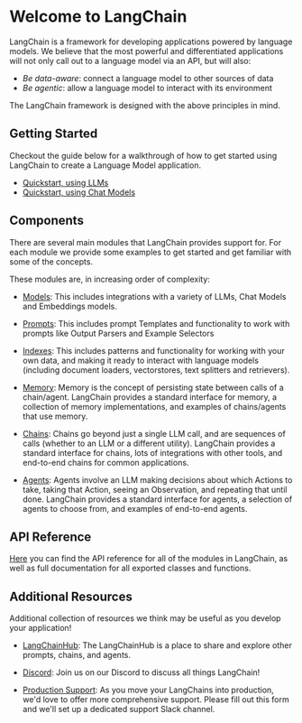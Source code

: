 # Welcome to LangChain

LangChain is a framework for developing applications powered by language models. We believe that the most powerful and differentiated applications will not only call out to a language model via an API, but will also:

- _Be data-aware_: connect a language model to other sources of data
- _Be agentic_: allow a language model to interact with its environment

The LangChain framework is designed with the above principles in mind.

## Getting Started

Checkout the guide below for a walkthrough of how to get started using LangChain to create a Language Model application.

- [Quickstart, using LLMs](./getting-started/guide-llm.mdx)
- [Quickstart, using Chat Models](./getting-started/guide-chat.mdx)

## Components

There are several main modules that LangChain provides support for. For each module we provide some examples to get started and get familiar with some of the concepts. 

These modules are, in increasing order of complexity:

- [Models](./modules/models/): This includes integrations with a variety of LLMs, Chat Models and Embeddings models.

- [Prompts](./modules/prompts/): This includes prompt Templates and functionality to work with prompts like Output Parsers and Example Selectors

- [Indexes](./modules/indexes/): This includes patterns and functionality for working with your own data, and making it ready to interact with language models (including document loaders, vectorstores, text splitters and retrievers).

- [Memory](./modules/memory/): Memory is the concept of persisting state between calls of a chain/agent. LangChain provides a standard interface for memory, a collection of memory implementations, and examples of chains/agents that use memory.

- [Chains](./modules/chains/): Chains go beyond just a single LLM call, and are sequences of calls (whether to an LLM or a different utility). LangChain provides a standard interface for chains, lots of integrations with other tools, and end-to-end chains for common applications.

- [Agents](./modules/agents/): Agents involve an LLM making decisions about which Actions to take, taking that Action, seeing an Observation, and repeating that until done. LangChain provides a standard interface for agents, a selection of agents to choose from, and examples of end-to-end agents.

## API Reference

[Here](https://pkg.go.dev/github.com/tmc/langchaingo) you can find the API reference for all of the modules in LangChain, as well as full documentation for all exported classes and functions.

## Additional Resources

Additional collection of resources we think may be useful as you develop your application!

- [LangChainHub](https://github.com/hwchase17/langchain-hub): The LangChainHub is a place to share and explore other prompts, chains, and agents.

- [Discord](https://discord.gg/6adMQxSpJS): Join us on our Discord to discuss all things LangChain!

- [Production Support](https://forms.gle/57d8AmXBYp8PP8tZA): As you move your LangChains into production, we'd love to offer more comprehensive support. Please fill out this form and we'll set up a dedicated support Slack channel.
